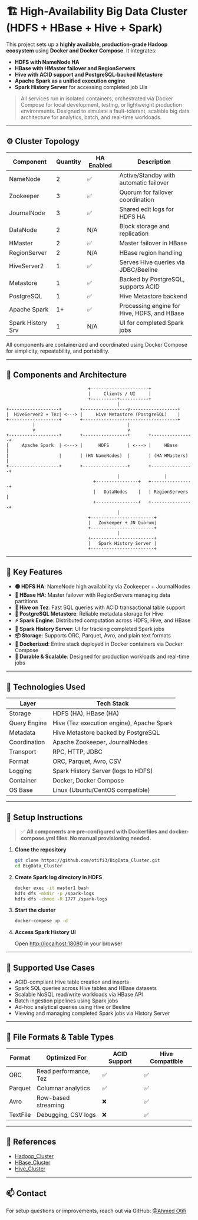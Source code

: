 # 🏗️ High-Availability Big Data Cluster (HDFS + HBase + Hive + Spark)

This project sets up a **highly available, production-grade Hadoop ecosystem** using **Docker and Docker Compose**. It integrates:

- **HDFS with NameNode HA**
- **HBase with HMaster failover and RegionServers**
- **Hive with ACID support and PostgreSQL-backed Metastore**
- **Apache Spark as a unified execution engine**
- **Spark History Server** for accessing completed job UIs

> All services run in isolated containers, orchestrated via Docker Compose for local development, testing, or lightweight production environments. Designed to simulate a fault-tolerant, scalable big data architecture for analytics, batch, and real-time workloads.

---

## ⚙️ Cluster Topology

| Component           | Quantity | HA Enabled | Description                                            |
|--------------------|----------|------------|--------------------------------------------------------|
| NameNode           | 2        | ✅          | Active/Standby with automatic failover                 |
| Zookeeper          | 3        | ✅          | Quorum for failover coordination                       |
| JournalNode        | 3        | ✅          | Shared edit logs for HDFS HA                           |
| DataNode           | 2        | N/A        | Block storage and replication                          |
| HMaster            | 2        | ✅          | Master failover in HBase                               |
| RegionServer       | 2        | N/A        | HBase region handling                                  |
| HiveServer2        | 1        | ✅          | Serves Hive queries via JDBC/Beeline                   |
| Metastore          | 1        | ✅          | Backed by PostgreSQL, supports ACID                    |
| PostgreSQL         | 1        | ✅          | Hive Metastore backend                                 |
| Apache Spark       | 1+       | ✅          | Processing engine for Hive, HDFS, and HBase            |
| Spark History Srv  | 1        | N/A        | UI for completed Spark jobs                            |

All components are containerized and coordinated using Docker Compose for simplicity, repeatability, and portability.

---

## 🧱 Components and Architecture

```text
                               +----------------------+
                               |     Clients / UI     |
                               +----------+-----------+
                                          |
+-------------------+       +-----------------v------------------+
|  HiveServer2 + Tez| <---> |     Hive Metastore (PostgreSQL)    |
+-------------------+       +------------------------------------+
          |                                   |
          v                                   v
+-------------------+       +-----------------+       +----------------+
|     Apache Spark  | <---> |      HDFS       | <---> |     HBase      |
|                   |       | (HA NameNodes)  |       | (HA HMasters)  |
+-------------------+       +-----------------+       +----------------+
                                          |                 |
                                 +----------------+   +----------------+
                                 |   DataNodes    |   | RegionServers  |
                                 +----------------+   +----------------+
                                          |
                               +------------------------+
                               |   Zookeeper + JN Quorum|
                               +------------------------+
                                          |
                               +------------------------+
                               |   Spark History Server |
                               +------------------------+
```

---

## 🚀 Key Features

* **🟢 HDFS HA**: NameNode high availability via Zookeeper + JournalNodes
* **📂 HBase HA**: Master failover with RegionServers managing data partitions
* **🧠 Hive on Tez**: Fast SQL queries with ACID transactional table support
* **🐘 PostgreSQL Metastore**: Reliable metadata storage for Hive
* **⚡ Spark Engine**: Distributed computation across HDFS, Hive, and HBase
* **📆 Spark History Server**: UI for tracking completed Spark jobs
* **📦 Storage**: Supports ORC, Parquet, Avro, and plain text formats
* **🐳 Dockerized**: Entire stack deployed in Docker containers via Docker Compose
* **💪 Durable & Scalable**: Designed for production workloads and real-time jobs

---

## 🔧 Technologies Used

| Layer        | Tech Stack                                |
| ------------ | ----------------------------------------- |
| Storage      | HDFS (HA), HBase (HA)                     |
| Query Engine | Hive (Tez execution engine), Apache Spark |
| Metadata     | Hive Metastore backed by PostgreSQL       |
| Coordination | Apache Zookeeper, JournalNodes            |
| Transport    | RPC, HTTP, JDBC                           |
| Format       | ORC, Parquet, Avro, CSV                   |
| Logging      | Spark History Server (logs to HDFS)       |
| Container    | Docker, Docker Compose                    |
| OS Base      | Linux (Ubuntu/CentOS compatible)          |

---

## 📆 Setup Instructions

> ✅ **All components are pre-configured with Dockerfiles and docker-compose.yml files. No manual provisioning needed.**

1. **Clone the repository**

   ```bash
   git clone https://github.com/otifi3/BigData_Cluster.git
   cd BigData_Cluster
   ```

2. **Create Spark log directory in HDFS**

   ```bash
   docker exec -it master1 bash
   hdfs dfs -mkdir -p /spark-logs
   hdfs dfs -chmod -R 1777 /spark-logs
   ```

3. **Start the cluster**

   ```bash
   docker-compose up -d
   ```

4. **Access Spark History UI**

   Open [http://localhost:18080](http://localhost:18080) in your browser
---

## 🧪 Supported Use Cases

* ACID-compliant Hive table creation and inserts
* Spark SQL queries across Hive tables and HBase datasets
* Scalable NoSQL read/write workloads via HBase API
* Batch ingestion pipelines using Spark jobs
* Ad-hoc analytical queries using Hive or Beeline
* Viewing and managing completed Spark jobs via History Server

---

## 📁 File Formats & Table Types

| Format   | Optimized For         | ACID Support | Hive Compatible |
| -------- | --------------------- | ------------ | --------------- |
| ORC      | Read performance, Tez | ✅            | ✅               |
| Parquet  | Columnar analytics    | ✅            | ✅               |
| Avro     | Row-based streaming   | ❌            | ✅               |
| TextFile | Debugging, CSV logs   | ❌            | ✅               |

---

## 📙 References

* [Hadoop\_Cluster](https://github.com/otifi3/hadoop_cluster)
* [HBase\_Cluster](https://github.com/otifi3/hbase_cluster)
* [Hive\_Cluster](https://github.com/otifi3/hive_cluster)

---

## 📫 Contact
For setup questions or improvements, reach out via GitHub: [@Ahmed Otifi](https://github.com/otifi3)
